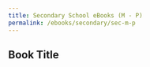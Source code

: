 ```yaml
---
title: Secondary School eBooks (M - P)
permalink: /ebooks/secondary/sec-m-p
---
```


## **Book Title**